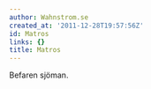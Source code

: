 ```yaml
---
author: Wahnstrom.se
created_at: '2011-12-28T19:57:56Z'
id: Matros
links: {}
title: Matros
---
```


Befaren sjöman.